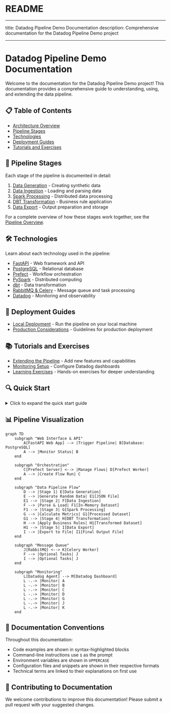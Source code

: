 # README

---

title: Datadog Pipeline Demo Documentation
description: Comprehensive documentation for the Datadog Pipeline Demo project

---

# Datadog Pipeline Demo Documentation

Welcome to the documentation for the Datadog Pipeline Demo project! This documentation provides a comprehensive guide to understanding, using, and extending the data pipeline.

## 📋 Table of Contents

- [Architecture Overview](architecture.md)
- [Pipeline Stages](#pipeline-stages)
- [Technologies](#technologies)
- [Deployment Guides](#deployment-guides)
- [Tutorials and Exercises](#tutorials-and-exercises)

## 🔄 Pipeline Stages

Each stage of the pipeline is documented in detail:

1. [Data Generation](pipeline/stage1-generation.md) - Creating synthetic data
2. [Data Ingestion](pipeline/stage2-ingestion.md) - Loading and parsing data
3. [Spark Processing](pipeline/stage3-processing.md) - Distributed data processing
4. [DBT Transformation](pipeline/stage4-transformation.md) - Business rule application
5. [Data Export](pipeline/stage5-export.md) - Output preparation and storage

For a complete overview of how these stages work together, see the [Pipeline Overview](pipeline/overview.md).

## 🛠️ Technologies

Learn about each technology used in the pipeline:

- [FastAPI](technologies/fastapi.md) - Web framework and API
- [PostgreSQL](technologies/postgresql.md) - Relational database
- [Prefect](technologies/prefect.md) - Workflow orchestration
- [PySpark](technologies/spark.md) - Distributed computing
- [dbt](technologies/dbt.md) - Data transformation
- [RabbitMQ & Celery](technologies/rabbitmq-celery.md) - Message queue and task processing
- [Datadog](technologies/datadog.md) - Monitoring and observability

## 🚀 Deployment Guides

- [Local Deployment](deployments/local.md) - Run the pipeline on your local machine
- [Production Considerations](deployments/production.md) - Guidelines for production deployment

## 📚 Tutorials and Exercises

- [Extending the Pipeline](tutorials/extending.md) - Add new features and capabilities
- [Monitoring Setup](tutorials/monitoring.md) - Configure Datadog dashboards
- [Learning Exercises](tutorials/exercises.md) - Hands-on exercises for deeper understanding

## 🔍 Quick Start

<details>
<summary>Click to expand the quick start guide</summary>

1. Clone the repository:

   ```bash
   git clone <repository-url>
   cd datadog-demo
   ```

2. Start the application:

   ```bash
   docker-compose up -d
   ```

3. Access the web interface:

   ```
   http://localhost:8000
   ```

4. Run a data pipeline:

   - Navigate to the web interface
   - Click "Trigger New Pipeline" to start a data processing run
   - Watch the pipeline progress through the UI

5. Explore the component UIs:
   - **FastAPI UI**: http://localhost:8000
   - **Prefect UI**: http://localhost:4200
   - **RabbitMQ Management**: http://localhost:15672 (guest/guest)
   - **Spark Master UI**: http://localhost:8080
   </details>

## 📊 Pipeline Visualization

```mermaid
graph TD
    subgraph "Web Interface & API"
        A[FastAPI Web App] --> |Trigger Pipeline| B[Database: PostgreSQL]
        A --> |Monitor Status| B
    end

    subgraph "Orchestration"
        C[Prefect Server] <--> |Manage Flows| D[Prefect Worker]
        A --> |Create Flow Run| C
    end

    subgraph "Data Pipeline Flow"
        D --> |Stage 1| E[Data Generation]
        E --> |Generate Random Data| E1[JSON File]
        E1 --> |Stage 2| F[Data Ingestion]
        F --> |Parse & Load| F1[In-Memory Dataset]
        F1 --> |Stage 3| G[Spark Processing]
        G --> |Calculate Metrics| G1[Processed Dataset]
        G1 --> |Stage 4| H[DBT Transformation]
        H --> |Apply Business Rules| H1[Transformed Dataset]
        H1 --> |Stage 5| I[Data Export]
        I --> |Export to File| I1[Final Output File]
    end

    subgraph "Message Queue"
        J[RabbitMQ] <--> K[Celery Worker]
        F --> |Optional Tasks| J
        I --> |Optional Tasks| J
    end

    subgraph "Monitoring"
        L[Datadog Agent] --> M[Datadog Dashboard]
        L -.-> |Monitor| A
        L -.-> |Monitor| B
        L -.-> |Monitor| C
        L -.-> |Monitor| D
        L -.-> |Monitor| G
        L -.-> |Monitor| J
        L -.-> |Monitor| K
    end
```

## 📝 Documentation Conventions

Throughout this documentation:

- Code examples are shown in syntax-highlighted blocks
- Command-line instructions use `$` as the prompt
- Environment variables are shown in `UPPERCASE`
- Configuration files and snippets are shown in their respective formats
- Technical terms are linked to their explanations on first use

## 🤝 Contributing to Documentation

We welcome contributions to improve this documentation! Please submit a pull request with your suggested changes.
